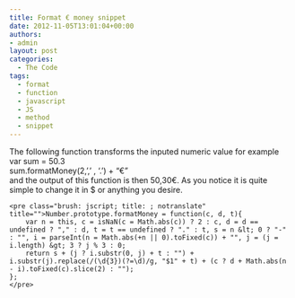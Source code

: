 ```yaml
---
title: Format € money snippet
date: 2012-11-05T13:01:04+00:00
authors:
- admin
layout: post
categories:
  - The Code
tags:
  - format
  - function
  - javascript
  - JS
  - method
  - snippet
---
```

The following function transforms the inputed numeric value for example  
var sum = 50.3  
sum.formatMoney(2,&#8217;,&#8217; , &#8216;.&#8217;) + &#8220;€&#8221;  
and the output of this function is then 50,30€. As you notice it is quite simple to change it in $ or anything you desire.
```
<pre class="brush: jscript; title: ; notranslate" title="">Number.prototype.formatMoney = function(c, d, t){
    var n = this, c = isNaN(c = Math.abs(c)) ? 2 : c, d = d == undefined ? "," : d, t = t == undefined ? "." : t, s = n &lt; 0 ? "-" : "", i = parseInt(n = Math.abs(+n || 0).toFixed(c)) + "", j = (j = i.length) &gt; 3 ? j % 3 : 0;
    return s + (j ? i.substr(0, j) + t : "") + i.substr(j).replace(/(\d{3})(?=\d)/g, "$1" + t) + (c ? d + Math.abs(n - i).toFixed(c).slice(2) : "");
};
</pre>
```
